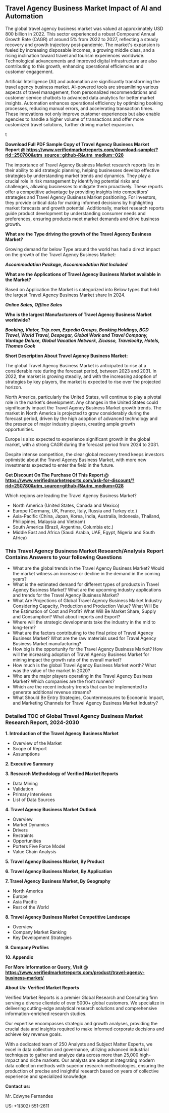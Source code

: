 <h2>Travel Agency Business Market Impact of AI and Automation</h2><p>The global travel agency business market was valued at approximately USD 800 billion in 2022. This sector experienced a robust Compound Annual Growth Rate (CAGR) of around 5% from 2022 to 2027, reflecting a steady recovery and growth trajectory post-pandemic. The market's expansion is fueled by increasing disposable incomes, a growing middle class, and a rising inclination toward travel and tourism experiences worldwide. Technological advancements and improved digital infrastructure are also contributing to this growth, enhancing operational efficiencies and customer engagement.</p><p>Artificial Intelligence (AI) and automation are significantly transforming the travel agency business market. AI-powered tools are streamlining various aspects of travel management, from personalized recommendations and customer service chatbots to advanced data analytics for better market insights. Automation enhances operational efficiency by optimizing booking processes, reducing manual errors, and accelerating transaction times. These innovations not only improve customer experiences but also enable agencies to handle a higher volume of transactions and offer more customized travel solutions, further driving market expansion.</p>t</p><p id="" class=""><strong>Download Full PDF Sample Copy of Travel Agency Business Market Report @ <a href="https://www.verifiedmarketreports.com/download-sample/?rid=250780&utm_source=github-R&utm_medium=028" target="_blank">https://www.verifiedmarketreports.com/download-sample/?rid=250780&utm_source=github-R&utm_medium=028</a></strong></p><p>The importance of&nbsp;Travel Agency Business Market research reports lies in their ability to aid strategic planning, helping businesses develop effective strategies by understanding market trends and dynamics. They play a crucial role in risk management by identifying potential risks and challenges, allowing businesses to mitigate them proactively. These reports offer a competitive advantage by providing insights into competitors' strategies and Travel Agency Business Market positioning. For investors, they provide critical data for making informed decisions by highlighting market forecasts and growth potential. Additionally, market research reports guide product development by understanding consumer needs and preferences, ensuring products meet market demands and drive business growth.</p><p><strong>What are the&nbsp;Type driving the growth of the Travel Agency Business Market?</strong></p><p id="" class="">Growing demand for below Type around the world has had a direct impact on the growth of the Travel Agency Business Market:</p><em><strong>Accommodation Package, Accommodation Not Included</strong></em></p><strong>What are the&nbsp;Applications&nbsp;of Travel Agency Business Market available in the Market?</strong></p><p id="" class="">Based on Application the Market is categorized into Below types that held the largest Travel Agency Business Market share In 2024.</p><em><strong>Online Sales, Offline Sales</strong></em></p><strong>Who is the largest Manufacturers of Travel Agency Business Market worldwide?</strong></p><p><em><strong>Booking, Viator, Trip.com, Expedia Groups, Booking Holdings, BCD Travel, World Travel, Despegar, Global Work and Travel Company, Vantage Deluxe, Global Vacation Network, Zicasso, Travelocity, Hotels, Thomas Cook</strong></em></p><p id="" class=""><strong>Short Description About Travel Agency Business Market:</strong></p><p>The global Travel Agency Business Market is anticipated to rise at a considerable rate during the forecast period, between 2023 and 2031. In 2022, the market is growing steadily, and with the increasing adoption of strategies by key players, the market is expected to rise over the projected horizon.</p><p>North America, particularly the United States, will continue to play a pivotal role in the market's development. Any changes in the United States could significantly impact the Travel Agency Business Market growth trends. The market in North America is projected to grow considerably during the forecast period, driven by the high adoption of advanced technology and the presence of major industry players, creating ample growth opportunities.</p><p>Europe is also expected to experience significant growth in the global market, with a strong CAGR during the forecast period from 2024 to 2031.</p><p>Despite intense competition, the clear global recovery trend keeps investors optimistic about the Travel Agency Business Market, with more new investments expected to enter the field in the future.</p><p id="" class=""><strong>Get Discount On The Purchase Of This Report @ <a href="https://www.verifiedmarketreports.com/ask-for-discount/?rid=250780&utm_source=github-R&utm_medium=028" target="_blank">https://www.verifiedmarketreports.com/ask-for-discount/?rid=250780&utm_source=github-R&utm_medium=028</a></strong></p>Which regions are leading the Travel Agency Business Market?</p><ul><li>North America (United States, Canada and Mexico)</li><li>Europe (Germany, UK, France, Italy, Russia and Turkey etc.)</li><li>Asia-Pacific (China, Japan, Korea, India, Australia, Indonesia, Thailand, Philippines, Malaysia and Vietnam)</li><li>South America (Brazil, Argentina, Columbia etc.)</li><li>Middle East and Africa (Saudi Arabia, UAE, Egypt, Nigeria and South Africa)</li></ul><h3 id="" class="">This Travel Agency Business Market Research/Analysis Report Contains Answers to your following Questions</h3><ul><li>What are the global trends in the Travel Agency Business Market? Would the market witness an increase or decline in the demand in the coming years?</li><li>What is the estimated demand for different types of products in Travel Agency Business Market? What are the upcoming industry applications and trends for the Travel Agency Business Market?</li><li>What Are Projections of Global Travel Agency Business Market Industry Considering Capacity, Production and Production Value? What Will Be the Estimation of Cost and Profit? What Will Be Market Share, Supply and Consumption? What about imports and Export?</li><li>Where will the strategic developments take the industry in the mid to long-term?</li><li>What are the factors contributing to the final price of Travel Agency Business Market? What are the raw materials used for Travel Agency Business Market manufacturing?</li><li>How big is the opportunity for the Travel Agency Business Market? How will the increasing adoption of Travel Agency Business Market for mining impact the growth rate of the overall market?</li><li>How much is the global Travel Agency Business Market worth? What was the value of the market In 2020?</li><li>Who are the major players operating in the Travel Agency Business Market? Which companies are the front runners?</li><li>Which are the recent industry trends that can be implemented to generate additional revenue streams?</li><li>What Should Be Entry Strategies, Countermeasures to Economic Impact, and Marketing Channels for Travel Agency Business Market Industry?</li></ul><h3 id="" class="">Detailed TOC of Global Travel Agency Business Market Research Report, 2024-2030</h3><p id="" class=""><strong>1. Introduction of the Travel Agency Business Market</strong></p><ul><li>Overview of the Market</li><li>Scope of Report</li><li>Assumptions</li></ul><p id="" class=""><strong>2. Executive Summary</strong></p><p id="" class=""><strong>3. Research Methodology of Verified Market Reports</strong></p><ul><li>Data Mining</li><li>Validation</li><li>Primary Interviews</li><li>List of Data Sources</li></ul><p id="" class=""><strong>4. Travel Agency Business Market Outlook</strong></p><ul><li>Overview</li><li>Market Dynamics</li><li>Drivers</li><li>Restraints</li><li>Opportunities</li><li>Porters Five Force Model</li><li>Value Chain Analysis</li></ul><p id="" class=""><strong>5. Travel Agency Business Market, By Product</strong></p><p id="" class=""><strong>6. Travel Agency Business Market, By Application</strong></p><p id="" class=""><strong>7. Travel Agency Business Market, By Geography</strong></p><ul><li>North America</li><li>Europe</li><li>Asia Pacific</li><li>Rest of the World</li></ul><p id="" class=""><strong>8. Travel Agency Business Market Competitive Landscape</strong></p><ul><li>Overview</li><li>Company Market Ranking</li><li>Key Development Strategies</li></ul><p id="" class=""><strong>9. Company Profiles</strong></p><p id="" class=""><strong>10. Appendix</strong></p><p id="" class=""><strong>For More Information or Query, Visit @ <a href="https://www.verifiedmarketreports.com/product/travel-agency-business-market/" target="_blank">https://www.verifiedmarketreports.com/product/travel-agency-business-market/</a></strong></p><p id="" class=""><strong>About Us: Verified Market Reports</strong></p><p id="" class="">Verified Market Reports is a premier Global Research and Consulting firm serving a diverse clientele of over 5000+ global customers. We specialize in delivering cutting-edge analytical research solutions and comprehensive information-enriched research studies.</p><p id="" class="">Our expertise encompasses strategic and growth analyses, providing the crucial data and insights required to make informed corporate decisions and achieve key revenue goals.</p><p id="" class="">With a dedicated team of 250 Analysts and Subject Matter Experts, we excel in data collection and governance, utilizing advanced industrial techniques to gather and analyze data across more than 25,000 high-impact and niche markets. Our analysts are adept at integrating modern data collection methods with superior research methodologies, ensuring the production of precise and insightful research based on years of collective experience and specialized knowledge.</p><p id="" class=""><strong>Contact us:</strong></p><p id="" class="">Mr. Edwyne Fernandes</p><p id="" class="">US: +1(302) 551-2611</p>